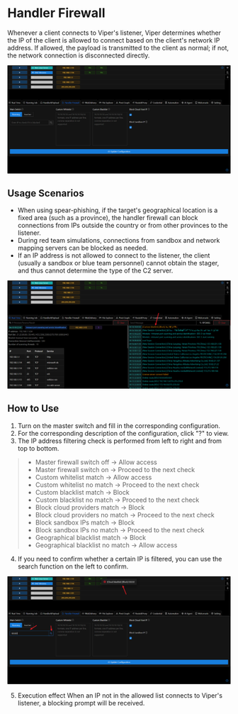 # Handler Firewall

Whenever a client connects to Viper's listener, Viper determines whether the IP of the client is allowed to connect based on the client's network IP address. If allowed, the payload is transmitted to the client as normal; if not, the network connection is disconnected directly.

![img.png](webp/handler_firewall/img.png)

## Usage Scenarios

+ When using spear-phishing, if the target's geographical location is a fixed area (such as a province), the handler firewall can block connections from IPs outside the country or from other provinces to the listener.
+ During red team simulations, connections from sandbox and network mapping servers can be blocked as needed.
+ If an IP address is not allowed to connect to the listener, the client (usually a sandbox or blue team personnel) cannot obtain the stager, and thus cannot determine the type of the C2 server.

![img_2.png](webp/handler_firewall/img_2.png)

## How to Use

1. Turn on the master switch and fill in the corresponding configuration.
2. For the corresponding description of the configuration, click "?" to view.
3. The IP address filtering check is performed from left to right and from top to bottom.

> + Master firewall switch off -> Allow access
> + Master firewall switch on -> Proceed to the next check
> + Custom whitelist match -> Allow access
> + Custom whitelist no match -> Proceed to the next check
> + Custom blacklist match -> Block
> + Custom blacklist no match -> Proceed to the next check
> + Block cloud providers match -> Block
> + Block cloud providers no match -> Proceed to the next check
> + Block sandbox IPs match -> Block
> + Block sandbox IPs no match -> Proceed to the next check
> + Geographical blacklist match -> Block
> + Geographical blacklist no match -> Allow access

4. If you need to confirm whether a certain IP is filtered, you can use the search function on the left to confirm.

![img_1.png](webp/handler_firewall/img_1.png)

5. Execution effect
   When an IP not in the allowed list connects to Viper's listener, a blocking prompt will be received.